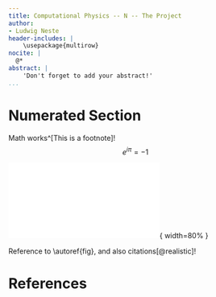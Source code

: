 ```yaml
---
title: Computational Physics -- N -- The Project
author:
- Ludwig Neste
header-includes: |
    \usepackage{multirow}
nocite: |
  @*
abstract: |
    'Don't forget to add your abstract!'
...
```


# Numerated Section
Math works^[This is a footnote]! 
$$
e^{i\pi} = -1
$$

![This is a figure with a label, so it can be referenced! \label{fig}](build/plots/test.pdf){ width=80% }

Reference to \autoref{fig}, and also citations[@realistic]!

# References